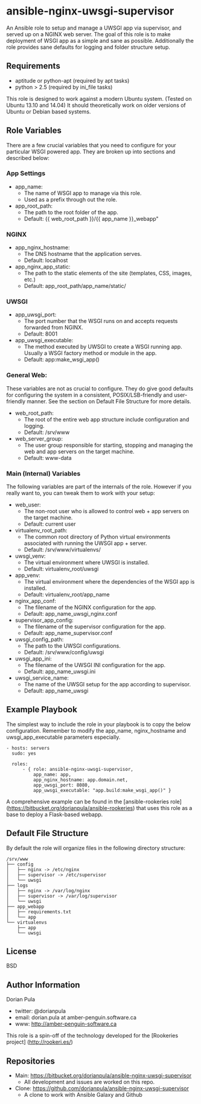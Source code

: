 ansible-nginx-uwsgi-supervisor
==============================

An Ansible role to setup and manage a UWSGI app via supervisor, and served up on a NGINX web server.  The goal of this
role is to make deployment of WSGI app as a simple and sane as possible.  Additionally the role provides sane defaults
for logging and folder structure setup.

Requirements
------------

- aptitude or python-apt (required by apt tasks)
- python > 2.5 (required by ini_file tasks)

This role is designed to work against a modern Ubuntu system.  (Tested on Ubuntu 13.10 and 14.04)  It should 
theoretically work on older versions of Ubuntu or Debian based systems.

Role Variables
--------------

There are a few crucial variables that you need to configure for your particular WSGI powered app.  They are broken up
into sections and described below:

### App Settings

- app_name:
    - The name of WSGI app to manage via this role.
    - Used as a prefix through out the role.
- app_root_path:
    - The path to the root folder of the app.
    - Default: {{ web_root_path }}/{{ app_name }}_webapp"

### NGINX

- app_nginx_hostname:
    - The DNS hostname that the application serves.
    - Default: localhost
- app_nginx_app_static: 
    - The path to the static elements of the site (templates, CSS, images, etc.)
    - Default: app_root_path/app_name/static/

### UWSGI

- app_uwsgi_port: 
    - The port number that the WSGI runs on and accepts requests forwarded from NGINX.
    - Default: 8001
- app_uwsgi_executable:
    - The method executed by UWSGI to create a WSGI running app.  Usually a WSGI factory method or module in the app.
    - Default: app:make_wsgi_app()

### General Web:

These variables are not as crucial to configure.  They do give good defaults for configuring the system in a consistent,
POSIX/LSB-friendly and user-friendly manner.  See the section on Default File Structure for more details.

- web_root_path:
    - The root of the entire web app structure include configuration and logging.
    - Default: /srv/www
- web_server_group:
    - The user group responsible for starting, stopping and managing the web and app servers on the target machine. 
    - Default: www-data

### Main (Internal) Variables

The following variables are part of the internals of the role.  However if you really want to, you can tweak them to 
work with your setup:

- web_user: 
    - The non-root user who is allowed to control web + app servers on the target machine.
    - Default: current user
- virtualenv_root_path: 
    - The common root directory of Python virtual environments associated with running the 
    UWSGI app + server.  
    - Default: /srv/www/virtualenvs/
- uwsgi_venv:
    - The virtual environment where UWSGI is installed.
    - Default: virtualenv_root/uwsgi
- app_venv: 
    - The virtual environment where the dependencies of the WSGI app is installed.  
    - Default: virtualenv_root/app_name
- nginx_app_conf: 
    - The filename of the NGINX configuration for the app.
    - Default: app_name_uwsgi_nginx.conf
- supervisor_app_config:
    - The filename of the supervisor configuration for the app.  
    - Default: app_name_supervisor.conf
- uwsgi_config_path: 
    - The path to the UWSGI configurations.
    - Default: /srv/www/config/uwsgi
- uwsgi_app_ini: 
    - The filename of the UWSGI INI configuration for the app. 
    - Default: app_name_uwsgi.ini
- uwsgi_service_name: 
    - The name of the UWSGI setup for the app according to supervisor.  
    - Default: app_name_uwsgi

Example Playbook
----------------

The simplest way to include the role in your playbook is to copy the below configuration.  Remember to modify the 
app_name, nginx_hostname and uwsgi_app_executable parameters especially.
         
    - hosts: servers
      sudo: yes
    
      roles:
          - { role: ansible-nginx-uwsgi-supervisor, 
              app_name: app, 
              app_nginx_hostname: app.domain.net,
              app_uwsgi_port: 8080, 
              app_uwsgi_executable: "app.build:make_wsgi_app()" }

A comprehensive example can be found in the [ansible-rookeries role] 
(https://bitbucket.org/dorianpula/ansible-rookeries) that uses this role as a base to deploy a Flask-based webapp.

Default File Structure
----------------------

By default the role will organize files in the following directory structure:

    /srv/www
    ├── config
    │   ├── nginx -> /etc/nginx
    │   ├── supervisor -> /etc/supervisor
    │   └── uwsgi
    ├── logs
    │   ├── nginx -> /var/log/nginx
    │   ├── supervisor -> /var/log/supervisor
    │   └── uwsgi
    ├── app_webapp
    │   ├── requirements.txt
    │   └── app
    └── virtualenvs
        ├── app
        └── uwsgi

License
-------

BSD

Author Information
------------------

Dorian Pula

- twitter: @dorianpula
- email: dorian.pula at amber-penguin.software.ca
- www: http://amber-penguin-software.ca

This role is a spin-off of the technology developed for the [Rookeries project] (http://rookeri.es/)


Repositories
------------

- Main: https://bitbucket.org/dorianpula/ansible-nginx-uwsgi-supervisor
    - All development and issues are worked on this repo.
- Clone: https://github.com/dorianpula/ansible-nginx-uwsgi-supervisor
    - A clone to work with Ansible Galaxy and Github
